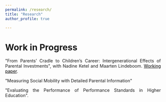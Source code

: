 ```yaml
---
permalink: /research/
title: "Research"
author_profile: true

---
```


<p align="justify">  

</p>

# Work in Progress

<p align="justify"> 
"From Parents’ Cradle to Children’s Career: Intergenerational Effects of Parental Investments", with Nadine Ketel and Maarten Lindeboom.  
<a href="https://t.co/PjTNb2H1qg" style="color: black;">Working paper</a>.

<p align="justify">  

<p align="justify"> 
"Measuring Social Mobility with Detailed Parental Information"

<p align="justify"> 
"Evaluating the Performance of Performance Standards in Higher Education". 


